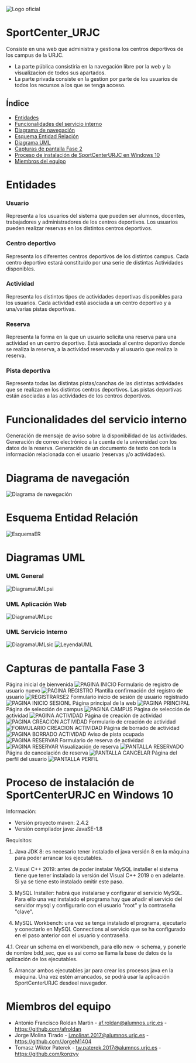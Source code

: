![Logo oficial](imagenes/logoSportCenterURJC.png)

# SportCenter_URJC
Consiste en una web que administra y gestiona los centros deportivos de los campus de la URJC. 
- La parte pública consistiria en la navegación libre por la web y la visualizacion de todos sus apartados.
- La parte privada consiste en la gestion por parte de los usuarios de todos los recursos a los que se tenga acceso. 

## Índice
- [Entidades](#entidades)
- [Funcionalidades del servicio interno](#funcionalidades-del-servicio-interno)
- [Diagrama de navegación](#diagrama-de-navegación)
- [Esquema Entidad Relación](#esquema-entidad-relación)
- [Diagrama UML](#diagrama-uml)
- [Capturas de pantalla Fase 2](#capturas-de-pantalla-fase-2)
- [Proceso de instalación de SportCenterURJC en Windows 10](#proceso-de-instalacion-de-sportcenterurjc-en-windows-10)
- [Miembros del equipo](#miembros-del-equipo)

# Entidades 
### Usuario
Representa a los usuarios del sistema que pueden ser alumnos, docentes, trabajadores y administradores de los centros deportivos.
Los usuarios pueden realizar reservas en los distintos centros deportivos.

### Centro deportivo
Representa los diferentes centros deportivos de los distintos campus.
Cada centro deportivo estará constituido por una serie de distintas Actividades disponibles.

### Actividad
Representa los distintos tipos de actividades deportivas disponibles para los usuarios.
Cada actividad está asociada a un centro deportivo y a una/varias pistas deportivas.

### Reserva
Representa la forma en la que un usuario solicita una reserva para una actividad en un centro deportivo.
Está asociada al centro deportivo donde se realiza la reserva, a la actividad reservada y al usuario que realiza la reserva.

### Pista deportiva
Representa todas las distintas pistas/canchas de las distintas actividades que se realizan en los distintos centros deportivos.
Las pistas deportivas están asociadas a las actividades de los centros deportivos.

# Funcionalidades del servicio interno
Generación de mensaje de aviso sobre la disponibilidad de las actividades.
Generación de correo electrónico a la cuenta de la universidad con los datos de la reserva.
Generación de un documento de texto con toda la información relacionada con el usuario (reservas y/o actividades).

# Diagrama de navegación
![Diagrama de navegación](imagenes/diagramaNavegacionFase3.png)

# Esquema Entidad Relación
![EsquemaER](imagenes/EsquemaER.png)

# Diagramas UML
### UML General
![DiagramaUMLpsi](imagenes/UMLpsi.png)
### UML Aplicación Web
![DiagramaUMLpc](imagenes/UMLpc.png)
### UML Servicio Interno
![DiagramaUMLsic](imagenes/UMLsic.png)
![LeyendaUML](imagenes/LeyendaUML.png)

# Capturas de pantalla Fase 3
Página inicial de bienvenida
![PAGINA INICIO](imagenes/PAGINAINICIO.png)
Formulario de registro de usuario nuevo
![PAGINA REGISTRO](imagenes/PAGINAREGISTRO.png)
Plantilla confirmación del registro de usuario
![REGISTRARSE2](imagenes/REGISTRARSE2.png)
Formulario inicio de sesión de usuario registrado
![PAGINA INICIO SESIONL](imagenes/PAGINAINICIOSESION.png)
Página principal de la web
![PAGINA PRINCIPAL](imagenes/PAGINAPRINCIPAL.png)
Página de selección de campus
![PAGINA CAMPUS](imagenes/PAGINACAMPUS.png)
Página de selección de actividad
![PAGINA ACTIVIDAD](imagenes/PAGINAACTIVIDAD.png)
Página de creación de actividad
![PAGINA CREACION ACTIVIDAD](imagenes/PAGINACREACIONACTIVIDAD.png)
Formulario de creación de actividad
![FORMULARIO CREACION ACTIVIDAD](imagenes/FORMULARIOCREACIONACTIVIDAD.png)
Página de borrado de actividad
![PAGINA BORRADO ACTIVIDAD](imagenes/PAGINABORRADOACTIVIDAD.png)
Aviso de pista ocupada
![PAGINA RESERVAR](imagenes/PISTAOCUPADA.png)
Formulario de reserva de actividad
![PAGINA RESERVAR](imagenes/PAGINARESERVAR.png)
Visualización de reserva
![PANTALLA RESERVADO](imagenes/PANTALLARESERVADO.png)
Página de cancelación de reserva
![PANTALLA CANCELAR](imagenes/PANTALLACANCELAR.png)
Página del perfil del usuario
![PANTALLA PERFIL](imagenes/REDIRECCIONPERFIL.png)

# Proceso de instalación de SportCenterURJC en Windows 10

Información:

- Versión proyecto maven: 2.4.2
- Versión compilador java: JavaSE-1.8

Requisitos:

1. Java JDK 8: es necesario tener instalado el java versión 8 en la máquina para poder arrancar los ejecutables.

2. Visual C++ 2019: antes de poder instalar MySQL installer el sistema tiene que tener instalado la versión del Visual C++ 2019 o en adelante. Si ya se tiene esto instalado omitir este paso.

3. MySQL Installer: habrá que instalarse y configurar el servicio MySQL. Para ello una vez instalado el programa hay que añadir el servicio del servidor mysql y configurarlo con el usuario "root" y la contraseña "clave".

4. MySQL Workbench: una vez se tenga instalado el programa, ejecutarlo y conectarlo en MySQL Connections al servicio que se ha configurado en el paso anterior con el usuario y contraseña.

4.1. Crear un schema en el workbench, para ello new -> schema, y ponerle de nombre bdd_sec, que es así como se llama la base de datos de la aplicación de los ejecutables.

5. Arrancar ambos ejecutables jar para crear los procesos java en la máquina. Una vez estén arrancados, se podrá usar la aplicación SportCenterURJC desdeel navegador.

# Miembros del equipo
- Antonio Francisco Roldan Martin - af.roldan@alumnos.urjc.es - https://github.com/afroldan
- Jorge Molina Tirado - j.molinat.2017@alumnos.urjc.es - https://github.com/JorgeM1404
- Tomasz Wiktor Paterek - tw.paterek.2017@alumnos.urjc.es - https://github.com/konzyy
